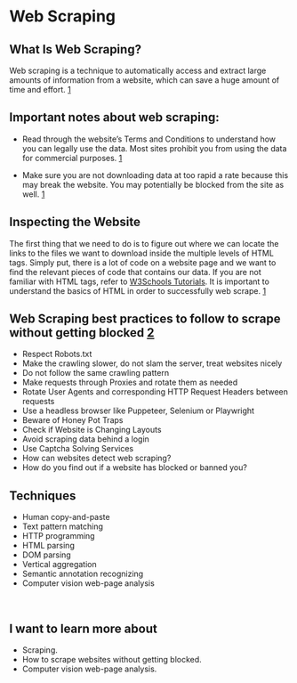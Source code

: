 # **Web Scraping**

## **What Is Web Scraping?**

Web scraping is a technique to automatically access and extract large amounts of information from a website, which can save a huge amount of time and effort. [1]

## Important notes about web scraping:
- Read through the website’s Terms and Conditions to understand how you can legally use the data. Most sites prohibit you from using the data for commercial purposes. [1]

- Make sure you are not downloading data at too rapid a rate because this may break the website. You may potentially be blocked from the site as well. [1]

## Inspecting the Website
The first thing that we need to do is to figure out where we can locate the links to the files we want to download inside the multiple levels of HTML tags. Simply put, there is a lot of code on a website page and we want to find the relevant pieces of code that contains our data. If you are not familiar with HTML tags, refer to [W3Schools Tutorials](http://www.w3schools.com/). It is important to understand the basics of HTML in order to successfully web scrape. [1]

## Web Scraping best practices to follow to scrape without getting blocked [2]
- Respect Robots.txt
- Make the crawling slower, do not slam the server, treat websites nicely
- Do not follow the same crawling pattern
- Make requests through Proxies and rotate them as needed
- Rotate User Agents and corresponding HTTP Request Headers between requests
- Use a headless browser like Puppeteer, Selenium or Playwright
- Beware of Honey Pot Traps
- Check if Website is Changing Layouts
- Avoid scraping data behind a login
- Use Captcha Solving Services
- How can websites detect web scraping?
- How do you find out if a website has blocked or banned you?

## Techniques
- Human copy-and-paste
- Text pattern matching
- HTTP programming
- HTML parsing
- DOM parsing
- Vertical aggregation
- Semantic annotation recognizing
- Computer vision web-page analysis




<br/>

## I want to learn more about
 - Scraping.
 - How to scrape websites without getting blocked.
 - Computer vision web-page analysis.
 


[1]: https://towardsdatascience.com/how-to-web-scrape-with-python-in-4-minutes-bc49186a8460
[2]: https://www.scrapehero.com/how-to-prevent-getting-blacklisted-while-scraping/
[3]: https://en.wikipedia.org/wiki/Web_scraping